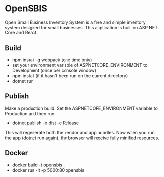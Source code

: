 # OpenSBIS
Open Small Business Inventory System is a free and simple inventory system designed for small businesses. This application is built on ASP.NET Core and React.

## Build
* npm install -g webpack (one time only)
* set your environment variable of ASPNETCORE_ENVIRONMENT to Development (once per console window)
* npm install (if it hasn't been run on the current directory)
* dotnet run

## Publish
Make a production build. Set the ASPNETCORE_ENVIRONMENT variable to Production and then run:

* dotnet publish -o dist -c Release

This will regenerate both the vendor and app bundles. Now when you run the app (dotnet run again), the browser will receive fully minified resources.

## Docker
* docker build -t opensbis .
* docker run -it -p 5000:80 opensbis